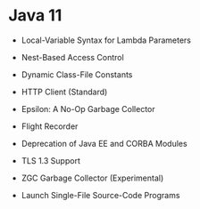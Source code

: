 # Java 11

* Local-Variable Syntax for Lambda Parameters


* Nest-Based Access Control


* Dynamic Class-File Constants


* HTTP Client (Standard)


* Epsilon: A No-Op Garbage Collector


* Flight Recorder


* Deprecation of Java EE and CORBA Modules


* TLS 1.3 Support


* ZGC Garbage Collector (Experimental)


* Launch Single-File Source-Code Programs
